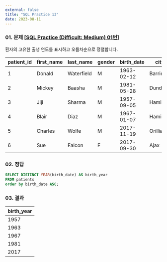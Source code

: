 ```yaml
---
external: false
title: "SQL Practice 13"
date: 2023-08-11
---
```


### 01. 문제 [[SQL Practice (Difficult: Medium) 01번](https://www.sql-practice.com/)]

환자의 고유한 출생 연도를 표시하고 오름차순으로 정렬합니다.

| patient_id | first_name | last_name  | gender | birth_date | city     | province_id | allergies  | height | weight |
|------------|------------|------------|--------|------------|----------|-------------|------------|--------|--------|
| 1          | Donald     | Waterfield | M      | 1963-02-12 | Barrie   | ON          | NULL       | 156    | 65     |
| 2          | Mickey     | Baasha     | M      | 1981-05-28 | Dundas   | ON          | Sulfa      | 185    | 76     |
| 3          | Jiji       | Sharma     | M      | 1957-09-05 | Hamilton | ON          | Penicillin | 194    | 106    |
| 4          | Blair      | Diaz       | M      | 1967-01-07 | Hamilton | ON          | NULL       | 191    | 104    |
| 5          | Charles    | Wolfe      | M      | 2017-11-19 | Orillia  | ON          | Penicillin | 47     | 10     |
| 6          | Sue        | Falcon     | F      | 2017-09-30 | Ajax     | ON          | Penicillin | 43     | 5      |

### 02. 정답

```sql
SELECT DISTINCT YEAR(birth_date) AS birth_year
FROM patients
order by birth_date ASC;
```

### 03. 결과

| birth_year |
|------------|
| 1957       |
| 1963       |
| 1967       |
| 1981       |
| 2017       |
